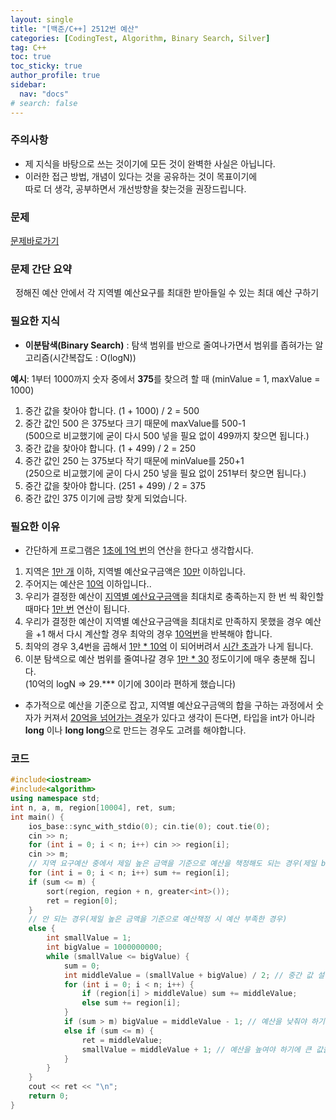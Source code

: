 ```yaml
---
layout: single
title: "[백준/C++] 2512번 예산"
categories: [CodingTest, Algorithm, Binary Search, Silver]
tag: C++
toc: true
toc_sticky: true
author_profile: true
sidebar:
  nav: "docs"
# search: false
---
```

### 주의사항
<div class="notice--warning">
  <ul>
      <li>제 지식을 바탕으로 쓰는 것이기에 모든 것이 완벽한 사실은 아닙니다.</li>
      <li>이러한 접근 방법, 개념이 있다는 것을 공유하는 것이 목표이기에<br /> 따로 더 생각, 공부하면서 개선방향을 찾는것을 권장드립니다.</li>
  </ul>
</div>

### 문제
[문제바로가기](https://www.acmicpc.net/problem/2512)
<br/>

### 문제 간단 요약
&nbsp; 정해진 예산 안에서 각 지역별 예산요구를 최대한 받아들일 수 있는 최대 예산 구하기

### 필요한 지식
<ul>
  <li><b>이분탐색(Binary Search)</b> : 탐색 범위를 반으로 줄여나가면서 범위를 좁혀가는 알고리즘(시간복잡도 : O(logN))</li>
</ul>
<b>예시</b>: 1부터 1000까지 숫자 중에서 <b>375</b>를 찾으려 할 때 (minValue = 1, maxValue = 1000)
<ol>
  <li>중간 값을 찾아야 합니다. (1 + 1000) / 2 = 500</li>
  <li>중간 값인 500 은 375보다 크기 때문에 maxValue를 500-1 <br />(500으로 비교했기에 굳이 다시 500 넣을 필요 없이 499까지 찾으면 됩니다.)</li>
  <li>중간 값을 찾아야 합니다. (1 + 499) / 2 = 250</li>
  <li>중간 값인 250 는 375보다 작기 때문에 minValue를 250+1 <br />(250으로 비교했기에 굳이 다시 250 넣을 필요 없이 251부터 찾으면 됩니다.)</li>
  <li>중간 값을 찾아야 합니다. (251 + 499) / 2 = 375</li>
  <li>중간 값인 375 이기에 금방 찾게 되었습니다.</li>
</ol>

### 필요한 이유
<ul>
  <li>간단하게 프로그램은 <U>1초에 1억 번</U>의 연산을 한다고 생각합시다.</li>
</ul>
<ol>
  <li>지역은 <U>1만 개</U> 이하, 지역별 예산요구금액은 <U>10만</U> 이하입니다.</li>
  <li>주어지는 예산은 <U>10억</U> 이하입니다..</li>
  <li>우리가 결정한 예산이 <U>지역별 예산요구금액</U>을 최대치로 충족하는지 한 번 씩 확인할 때마다 <U>1만 번</U> 연산이 됩니다.</li>
  <li>우리가 결정한 예산이 지역별 예산요구금액을 최대치로 만족하지 못했을 경우 예산을 +1 해서 다시 계산할 경우 최악의 경우 <U>10억번</U>을 반복해야 합니다.</li>
  <li>최악의 경우 3,4번을 곱해서 <U>1만 * 10억</U> 이 되어버려서 <U>시간 초과</U>가 나게 됩니다.</li>
  <li>이분 탐색으로 예산 범위를 줄여나갈 경우 <U>1만 * 30</U> 정도이기에 매우 충분해 집니다. <br />(10억의 logN => 29.*** 이기에 30이라 편하게 했습니다)</li>
</ol>
<ul>
  <li>추가적으로 예산을 기준으로 잡고, 지역별 예산요구금액의 합을 구하는 과정에서 숫자가 커져서 <U>20억을 넘어가는 경우</U>가 있다고 생각이 든다면, 타입을 int가 아니라 <b>long</b> 이나 <b>long long</b>으로 만드는 경우도 고려를 해야합니다.</li>
</ul>


### 코드
```c++
#include<iostream>
#include<algorithm>
using namespace std;
int n, a, m, region[10004], ret, sum;
int main() {
	ios_base::sync_with_stdio(0); cin.tie(0); cout.tie(0);
	cin >> n;
	for (int i = 0; i < n; i++) cin >> region[i];
	cin >> m;
	// 지역 요구예산 중에서 제일 높은 금액을 기준으로 예산을 책정해도 되는 경우(제일 best)
	for (int i = 0; i < n; i++) sum += region[i];
	if (sum <= m) {
		sort(region, region + n, greater<int>());
		ret = region[0];
	}
	// 안 되는 경우(제일 높은 금액을 기준으로 예산책정 시 예산 부족한 경우)
	else {
		int smallValue = 1;
		int bigValue = 1000000000;
		while (smallValue <= bigValue) {
			sum = 0;
			int middleValue = (smallValue + bigValue) / 2; // 중간 값 설정
			for (int i = 0; i < n; i++) {
				if (region[i] > middleValue) sum += middleValue;
				else sum += region[i];
			}
			if (sum > m) bigValue = middleValue - 1; // 예산을 낮춰야 하기에 큰 값을 중간값 -1로 설정
			else if (sum <= m) {
				ret = middleValue;
				smallValue = middleValue + 1; // 예산을 높여야 하기에 큰 값을 중간값 +1로 설정
			}
		}
	}
	cout << ret << "\n";
	return 0;
}
```



